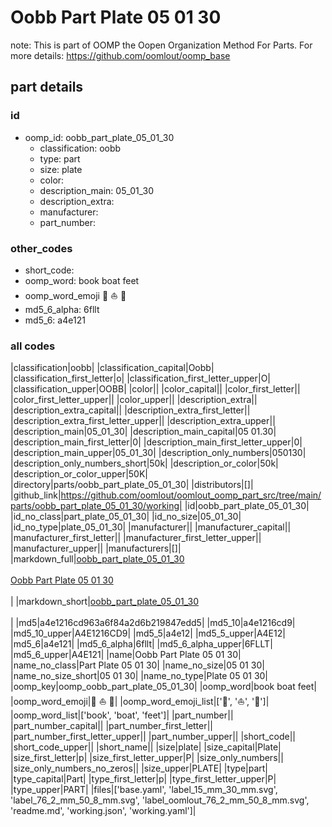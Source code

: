 # Oobb Part Plate 05 01 30  

note: This is part of OOMP the Oopen Organization Method For Parts. For more details: https://github.com/oomlout/oomp_base

##  part details





### id
* oomp_id: oobb_part_plate_05_01_30
  * classification: oobb
  * type: part
  * size: plate
  * color: 
  * description_main: 05_01_30
  * description_extra: 
  * manufacturer: 
  * part_number: 

### other_codes
* short_code: 
* oomp_word: book boat feet
* oomp_word_emoji :book: :boat: :feet:
* md5_6_alpha: 6fllt
* md5_6: a4e121

### all codes 
|classification|oobb|
|classification_capital|Oobb|
|classification_first_letter|o|
|classification_first_letter_upper|O|
|classification_upper|OOBB|
|color||
|color_capital||
|color_first_letter||
|color_first_letter_upper||
|color_upper||
|description_extra||
|description_extra_capital||
|description_extra_first_letter||
|description_extra_first_letter_upper||
|description_extra_upper||
|description_main|05_01_30|
|description_main_capital|05 01.30|
|description_main_first_letter|0|
|description_main_first_letter_upper|0|
|description_main_upper|05_01_30|
|description_only_numbers|050130|
|description_only_numbers_short|50k|
|description_or_color|50k|
|description_or_color_upper|50K|
|directory|parts/oobb_part_plate_05_01_30|
|distributors|[]|
|github_link|https://github.com/oomlout/oomlout_oomp_part_src/tree/main/parts/oobb_part_plate_05_01_30/working|
|id|oobb_part_plate_05_01_30|
|id_no_class|part_plate_05_01_30|
|id_no_size|05_01_30|
|id_no_type|plate_05_01_30|
|manufacturer||
|manufacturer_capital||
|manufacturer_first_letter||
|manufacturer_first_letter_upper||
|manufacturer_upper||
|manufacturers|[]|
|markdown_full|[oobb_part_plate_05_01_30](https://github.com/oomlout/oomlout_oomp_part_src/tree/main/parts/oobb_part_plate_05_01_30/working)<br>[](https://github.com/oomlout/oomlout_oomp_part_src/tree/main/parts/oobb_part_plate_05_01_30/working)<br>[Oobb Part Plate 05 01 30](https://github.com/oomlout/oomlout_oomp_part_src/tree/main/parts/oobb_part_plate_05_01_30/working)<br><br>|
|markdown_short|[oobb_part_plate_05_01_30](https://github.com/oomlout/oomlout_oomp_part_src/tree/main/parts/oobb_part_plate_05_01_30/working)<br><br>|
|md5|a4e1216cd963a6f84a2d6b219847edd5|
|md5_10|a4e1216cd9|
|md5_10_upper|A4E1216CD9|
|md5_5|a4e12|
|md5_5_upper|A4E12|
|md5_6|a4e121|
|md5_6_alpha|6fllt|
|md5_6_alpha_upper|6FLLT|
|md5_6_upper|A4E121|
|name|Oobb Part Plate 05 01 30|
|name_no_class|Part Plate 05 01 30|
|name_no_size|05 01 30|
|name_no_size_short|05 01 30|
|name_no_type|Plate 05 01 30|
|oomp_key|oomp_oobb_part_plate_05_01_30|
|oomp_word|book boat feet|
|oomp_word_emoji|:book: :boat: :feet:|
|oomp_word_emoji_list|[':book:', ':boat:', ':feet:']|
|oomp_word_list|['book', 'boat', 'feet']|
|part_number||
|part_number_capital||
|part_number_first_letter||
|part_number_first_letter_upper||
|part_number_upper||
|short_code||
|short_code_upper||
|short_name||
|size|plate|
|size_capital|Plate|
|size_first_letter|p|
|size_first_letter_upper|P|
|size_only_numbers||
|size_only_numbers_no_zeros||
|size_upper|PLATE|
|type|part|
|type_capital|Part|
|type_first_letter|p|
|type_first_letter_upper|P|
|type_upper|PART|
|files|['base.yaml', 'label_15_mm_30_mm.svg', 'label_76_2_mm_50_8_mm.svg', 'label_oomlout_76_2_mm_50_8_mm.svg', 'readme.md', 'working.json', 'working.yaml']|
